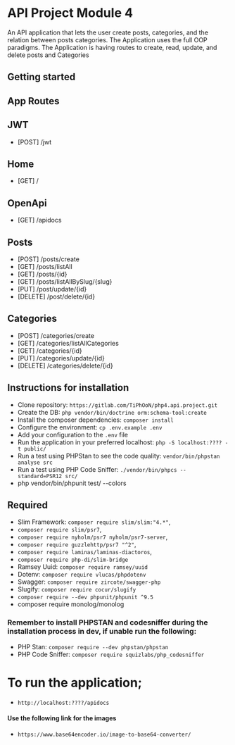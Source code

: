 # API Project Module 4

An API application that lets the user create posts, categories, and the relation between posts categories. The Application uses the full OOP paradigms. The Application is having routes to create, read, update, and delete posts and Categories

## Getting started
## App Routes

## JWT

- [POST] /jwt

## Home

- [GET] /

## OpenApi

- [GET] /apidocs

## Posts

- [POST] /posts/create
- [GET] /posts/listAll
- [GET] /posts/{id}
- [GET] /posts/listAllBySlug/{slug}
- [PUT] /post/update/{id}
- [DELETE] /post/delete/{id}

## Categories

- [POST] /categories/create
- [GET] /categories/listAllCategories
- [GET] /categories/{id}
- [PUT] /categories/update/{id}
- [DELETE] /categories/delete/{id}

## Instructions for installation

- Clone repository: `https://gitlab.com/TiPhOoN/php4.api.project.git`
- Create the DB: `php vendor/bin/doctrine orm:schema-tool:create`
- Install the composer dependencies: `composer install`
- Configure the environment: `cp .env.example .env`
- Add your configuration to the `.env` file
- Run the application in your preferred localhost: `php -S localhost:???? -t public/`
- Run a test using PHPStan to see the code quality: `vendor/bin/phpstan analyse src`
- Run a test using PHP Code Sniffer: `./vendor/bin/phpcs --standard=PSR12 src/`
- php vendor/bin/phpunit test/ --colors


## Required

- Slim Framework: `composer require slim/slim:"4.*"`,
-  `composer require slim/psr7`,
-  `composer require nyholm/psr7 nyholm/psr7-server`,
-  `composer require guzzlehttp/psr7 "^2"`,
-  `composer require laminas/laminas-diactoros`,
-  `composer require php-di/slim-bridge`
- Ramsey Uuid: `composer require ramsey/uuid`
- Dotenv: `composer require vlucas/phpdotenv`
- Swagger: `composer require zircote/swagger-php`
- Slugify: `composer require cocur/slugify`
- `composer require --dev phpunit/phpunit ^9.5`
- composer require monolog/monolog


### Remember to install PHPSTAN and codesniffer during the installation process in dev, if unable run the following:

- PHP Stan: `composer require --dev phpstan/phpstan`
- PHP Code Sniffer: `composer require squizlabs/php_codesniffer`

# To run the application;

- `http://localhost:????/apidocs`

#### Use the following link for the images 

- `https://www.base64encoder.io/image-to-base64-converter/`